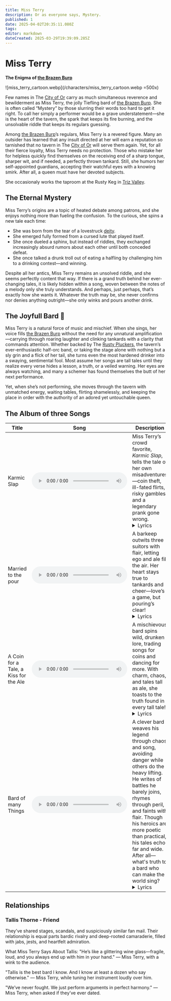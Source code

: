 ```yaml
---
title: Miss Terry
description: Or as everyone says, Mystery.
published: 1
date: 2025-04-02T20:35:11.080Z
tags: 
editor: markdown
dateCreated: 2025-03-29T19:39:09.285Z
---
```


# Miss Terry
**The Enigma of [the Brazen Burp](/location/settlement/city/city-of-or/shop/the-brazen-burp.md)**

![miss_terry_cartoon.webp](/characters/miss_terry_cartoon.webp =500x)

Few names in The [City of Or](/location/settlement/city/city-of-or.md) carry as much simultaneous reverence and bewilderment as Miss Terry, the jolly Tiefling bard of [the Brazen Burp](/location/settlement/city/city-of-or/shop/the-brazen-burp.md). She is often called “Mystery” by those slurring their words too hard to get it right. To call her simply a performer would be a grave understatement—she is the heart of the tavern, the spark that keeps its fire burning, and the unsolvable riddle that keeps its regulars guessing.

Among [the Brazen Burp](/location/settlement/city/city-of-or/shop/the-brazen-burp.md)’s regulars, Miss Terry is a revered figure. Many an outsider has learned that any insult directed at her will earn  a reputation so tarnished that no tavern in The [City of Or](/location/settlement/city/city-of-or.md) will serve them again. Yet, for all their fierce loyalty, Miss Terry needs no protection. Those who mistake her for helpless quickly find themselves on the receiving end of a sharp tongue, sharper wit, and if needed, a perfectly thrown tankard. Still, she humors her self-appointed guardians, accepting their watchful eyes with a knowing smirk. After all, a queen must have her devoted subjects.

She occasionaly works the taproom at the Rusty Keg in [Triz Valley](/location/settlement/city/triz-valley.md).

## The Eternal Mystery

Miss Terry’s origins are a topic of heated debate among patrons, and she enjoys nothing more than fueling the confusion. To the curious, she spins a new tale each time:
- She was born from the tear of a lovestruck [deity](/structure/mechanic/deity.md).
- She emerged fully formed from a cursed lute that played itself.
- She once dueled a sphinx, but instead of riddles, they exchanged increasingly absurd rumors about each other until both conceded defeat.
- She once talked a drunk troll out of eating a halfling by challenging him to a drinking contest—and winning.

Despite all her antics, Miss Terry remains an unsolved riddle, and she seems perfectly content that way. If there is a grand truth behind her ever-changing tales, it is likely hidden within a song, woven between the notes of a melody only she truly understands. And perhaps, just perhaps, that’s exactly how she wants it. Whatever the truth may be, she never confirms nor denies anything outright—she only winks and pours another drink.


## The Joyfull Bard 🎵 
Miss Terry is a natural force of music and mischief. When she sings, her voice fills [the Brazen Burp](/location/settlement/city/city-of-or/shop/the-brazen-burp.md) without the need for any unnatural amplification—carrying through roaring laughter and clinking tankards with a clarity that commands attention. Whether backed by The [Rusty Pluckers](/structure/social/band/rusty-pluckers.md), the tavern’s ever-enthusiastic half-orc band, or taking the stage alone with nothing but a sly grin and a flick of her tail, she turns even the most hardened drinker into a swaying, sentimental fool. Most assume her songs are tall tales until they realize every verse hides a lesson, a truth, or a veiled warning. Her eyes are always watching, and many a schemer has found themselves the butt of her next performance.

Yet, when she’s not performing, she moves through the tavern with unmatched energy, waiting tables, flirting shamelessly, and keeping the place in order with the authority of an adored yet untouchable queen.

## The Album of three Songs
| Title | Song | Description |
| --- | --- | --- |
| Karmic Slap | <audio controls="1" controlslist="noplaybackrate" src="/music/karmic_slap_v2.mp3"></audio> | Miss Terry’s crowd favorite, *Karmic Slap*, tells the tale of her own misadventures—coin theft, ill-fated flirts, risky gambles, and a legendary prank gone wrong.<details><summary>Lyrics</summary>[Verse 1]<br />Oh, gather ye 'round and hear my plight, <br />Of folly, fate, and misplaced might! <br />I swiped a coin, thought none would see, <br />But karma had a slap for me!<br /><br />[Chorus]<br />The karmic slap, it comes around,<br />One swift crack and down ye go!<br />Think ye sly? Ye’ll kiss the ground,<br />For justice loves a good back-blow!<br /><br />[Verse 2]<br />I wooed a lad with words so sweet, <br />Swore my heart would ne’er retreat, <br />But just as I leaned in for a kiss, <br />His wife's slap said, "No, not like this!"<br /><br />[Chorus]<br />Ohhh, the karmic slap, it comes around, <br />One swift crack and down ye go!<br />Think ye sly? Ye’ll kiss the ground,<br />For justice loves a good back-blow!<br /><br />[Verse 3]<br />I wagered all on dice so bold, <br />Dreams of silver, dreams of gold! <br />But luck it laughed, the dice did sneer, <br />Now I owe more than I own, I fear!<br /><br />[Chorus]<br />Ohhh, the karmic slap, it comes around,<br />One swift crack and down ye go!<br />Think ye sly? Ye’ll kiss the ground,<br />For justice loves a good back-blow!<br /><br />[Verse 4]<br />A trick I played, so sharp, so grand, <br />Tied me mate’s boots with cunning hand! <br />But as he tripped, he flailed ‘round wide, <br />And sent me tumbling on my backside!<br /><br />[Chorus Variation]<br />Ohhh, the karmic slap, it comes around, <br />One swift crack and down ye go!<br />And when ye finally hit the ground<br />You'll meet with justices back-blow!<br /><br />[Outro]<br />So raise a glass, heed well this song, <br />What ye give shall come along! <br />For every prank and every trick, <br />Karma’s got a slap that’s quick!<br /><br />Huzzah!</details>|
|Married to the pour|<audio controls="1" controlslist="noplaybackrate" src="/music/miss_terry-married_to_the_pour.mp3"></audio>|A barkeep outwits three suitors with flair, letting ego and ale fill the air. Her heart stays true to tankards and cheer—love’s a game, but pouring’s clear!<details>	<summary>Lyrics</summary>[Verse 1]<br />Oh, I work the tables, I pour the ale,<br />I mop the floors and spin a tale.<br />But three fine fools came struttin’ in,<br />With grins as wide as a dragon’s sin.<br /><br />One was dashing, one was bold,<br />One had pockets lined with gold.<br />Each swore they’d steal my heart away,<br />But I just laughed and made ‘em pay.<br /><br />[Chorus]<br />So I poured ‘em a drink and I filled up their glasses,<br />Let ‘em compete like a trio of asses.<br />They bickered and bantered and begged me for more,<br />But I’m only in love with the sound of the pour!<br /><br />[Verse 2]<br />First one knelt with a rose in hand,<br />Called me a goddess, oh so grand.<br />But I’ve seen romance crash and burn,<br />Like a wizard who missed his turn.<br /><br />Second one flexed, so strong and tall,<br />Said he'd fight a bear to win my call.<br />I told him, "Dear, that’s quite a feat,<br />But first, can you clean up this spilled mead?"<br /><br />[Chorus]<br />So I poured ‘em a drink and I filled up their glasses,<br />Let ‘em compete like a trio of asses.<br />They bickered and bantered and begged me for more,<br />But I’m only in love with the sound of the pour!<br /><br />[Verse 3]<br />Third one winked, all sly and smooth,<br />Said he’d sing me a love-filled tune.<br />But I write my own, you silly dove,<br />And my favorite verse is "none above!"<br /><br />I thought, "Why choose? What a terrible bother!<br />They flirted with me—let ‘em flirt with each other!"<br />So I spun them round and set ‘em tight,<br />And left ‘em dancing through the night!<br /><br />[Final Chorus]<br />Now they pour drinks and they toast to my cunning,<br />Caught in a tangle they never saw coming!<br />While they sort out their love on the tavern floor,<br />I’ll stay ever faithful… to my tankards and more!<br /><br />[Outro]<br />So raise up your cups, let’s drink and let be,<br />No love affair beats good company!<br />For a heart may break, but one thing’s for sure—<br />I’ll never stray from the call of the pour! <br /></details>
|A Coin for a Tale, a Kiss for the Ale|<audio controls="1" controlslist="noplaybackrate" src="/music/miss_terry-a_coin_for_a_tale_a_kiss_for_the_ale.mp3"></audio>|A mischievous bard spins wild, drunken lore, trading songs for coins and dancing for more. With charm, chaos, and tales tall as ale, she toasts to the truth found in every tall tale!<details><summary>Lyrics</summary>[Verse 1]<br />Oh the fire’s warm and the night is bold,<br />And my purse is light but my heart is gold!<br />With a wink and a laugh, I’ll spin you a yarn,<br />Of goblins who danced through a moonlit barn!<br /><br />[Chorus]<br />So toss me a coin, I’ll sing you a song,<br />If it’s shiny and loud, I might dance along!<br />A coin for a tale, a kiss for the ale,<br />And luck to the fool who believes in the frail!<br /><br />[Verse 2]<br />There once was a troll who juggled two pigs,<br />Till a pixie bet him he'd dance in wigs!<br />He twirled and he tripped in a tutu of foam,<br />Now he runs the bathhouse we call our [home](/home.md)!<br /><br />[Chorus]<br />So toss me a coin, I’ll sing you a song,<br />If it’s shiny and loud, I might dance along!<br />A coin for a tale, a kiss for the ale,<br />And cheers to the lies that we tell when we’re pale!<br /><br />[Bridge]<br />Raise your mugs, my devils and dears,<br />For love that was lost and returned with beers!<br />No heroes tonight—just jesters and thieves,<br />And a barmaid with horns and tricks up her sleeves!<br /><br />[Final Chorus]<br />So toss me a coin, I’ll sing you a song,<br />If it’s shiny and loud, I might dance along!<br />A coin for a tale, a kiss for the ale,<br />And a toast to the tales that’ll never grow stale!<br /></details>
|Bard of many Things|<audio controls="1" controlslist="noplaybackrate" src="/music/miss_terry-bard_of_many_things.mp3"></audio>|A clever bard weaves his legend through chaos and song, avoiding danger while others do the heavy lifting. He writes of battles he barely joins, rhymes through peril, and faints with flair. Though his heroics are more poetic than practical, his tales echo far and wide. After all—what's truth to a bard who can make the world sing?<details><summary>Lyrics</summary>[Verse 1]<br />There once was a town with a terrible plight, <br />A dragon, a curse, and a famine (all right?), <br />The heroes arrived with a glint in their eye— <br />And one brought a mirror to check his hair tie.<br /><br />[Verse 2]<br />While warriors clashed with the fangs and the flame, <br />And wizards threw spells that would scramble your name, <br />He ducked through the chaos with elegant flair— <br />And might have tripped over a maiden’s despair.<br /><br />[Chorus]<br />Oh sing me the song of the bard of renown, <br />Who fought with a feather and wrote the beast down! <br />With tales never his, but oh how he sings— <br />All hail! The Bard of Many Things!<br /><br />[Verse 3]<br />A goblin uprising once shook the east pass, <br />While he held a toast and a tall looking-glass. <br />The rogue set the traps, the monk rang the bell— <br />He penned a sonnet and fainted quite well.<br /><br />[Verse 4]<br />A lich cast a hex on the party one day, <br />He scribbled it down—then got out the way. <br />The cleric did smite, the ranger took aim— <br />He rhymed “necromancer” with “dancer of fame.”<br /><br />[Chorus]<br />Oh sing me the song of the bard in the fray, <br />Who danced through the fire and sipped his rosé. <br />A hero? Perhaps! At least while he sings— <br />All hail! The Bard of Many Things!<br />Who danced through the fire and sipped his rosé. <br />A hero? Perhaps! At least while he sings— <br />All hail! The Bard of Many Things!<br /><br />[Bridge]<br />Did he slay the beast?<br />"No, but he watched."<br />Did he seal the breach? <br />"From a very safe spot."<br />Did he take the crown, the coin, and the ring? <br />"No, he named the quest, and made it sing."<br /><br />[Verse 5]<br />Now songs of his daring are sung far and wide, <br />By bards who don’t know he just ran to the side. <br />But none can deny he’s a legend, you see— <br />Especially he, if you ask only he.<br /><br />[Final Chorus]<br />Oh sing me the song of the sly and the slick, <br />Who earned all the glory, and none of the nick. <br />With wit as his blade and charm for his wings— <br />All hail! The Bard of Many Things!</details>

## Relationships
### Tallis Thorne - Friend
They’ve shared stages, scandals, and suspiciously similar fan mail. Their relationship is equal parts bardic rivalry and deep-rooted camaraderie, filled with jabs, jests, and heartfelt admiration.

What Miss Terry Says About Tallis:
"He’s like a glittering wine glass—fragile, loud, and you always end up with him in your hand."
— Miss Terry, with a wink to the audience.

"Tallis is the best bard I know. And I know at least a dozen who say otherwise."
— Miss Terry, while tuning her instrument loudly over him.

"We’ve never fought. We just perform arguments in perfect harmony."
— Miss Terry, when asked if they’ve ever dated.
